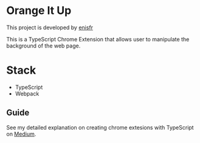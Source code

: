 
# Orange It Up
This project is developed by [enisfr](https://github.com/enisfr)

This is a TypeScript Chrome Extension that allows user to manipulate the background of the web page.

# Stack

 - TypeScript
 - Webpack

## Guide

See my detailed explanation on creating chrome extesions with TypeScript on [Medium](https://enisfr.medium.com/creating-chrome-extensions-with-typescript-914873467b65#9f32-5ed6c8b8e388).
